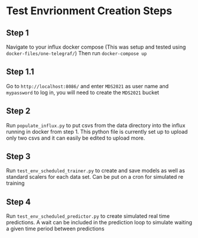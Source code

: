 # Test Envrionment Creation Steps

## Step 1

Navigate to your influx docker compose (This was setup and tested using `docker-files/one-telegraf/`) Then run `docker-compose up`  

## Step 1.1

Go to `http://localhost:8086/` and enter `MDS2021` as user name and `mypassword` to log in, you will need to create the `MDS2021` bucket

## Step 2

Run `populate_influx.py` to put csvs from the data directory into the influx running in docker from step 1. This python file is currently set up to upload only two csvs and it can easily be edited to upload more.

## Step 3

Run `test_env_scheduled_trainer.py` to create and save models as well as standard scalers for each data set. Can be put on a cron for simulated re training

## Step 4

Run `test_env_scheduled_predictor.py` to create simulated real time predictions. A wait can be included in the prediction loop to simulate waiting a given time period between predictions